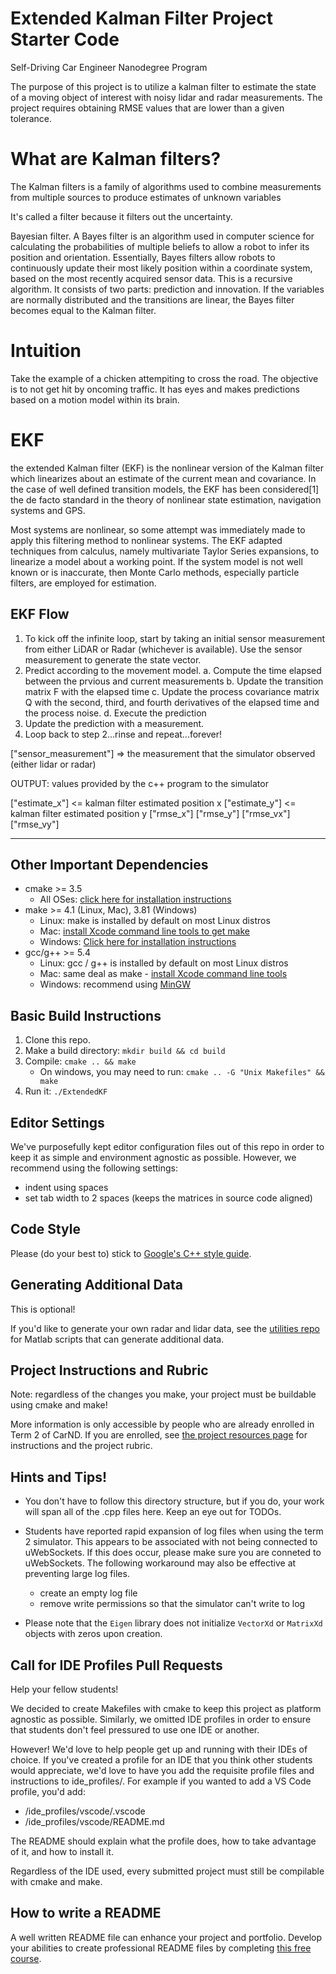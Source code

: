 # Extended Kalman Filter Project Starter Code
Self-Driving Car Engineer Nanodegree Program

The purpose of this project is to utilize a kalman filter to estimate the state of a moving object of interest with noisy lidar and radar measurements. The project requires obtaining RMSE values that are lower than a given tolerance. 

# What are Kalman filters?
The Kalman filters is a family of algorithms used to combine measurements from multiple sources to produce estimates of unknown variables

It's called a filter because it filters out the uncertainty.

Bayesian filter. A Bayes filter is an algorithm used in computer science for calculating the probabilities of multiple beliefs to allow a robot to infer its position and orientation. Essentially, Bayes filters allow robots to continuously update their most likely position within a coordinate system, based on the most recently acquired sensor data. This is a recursive algorithm. It consists of two parts: prediction and innovation. If the variables are normally distributed and the transitions are linear, the Bayes filter becomes equal to the Kalman filter. 


# Intuition
Take the example of a chicken attempiting to cross the road. The objective is to not get hit by oncoming traffic. It has eyes and makes predictions based on a motion model within its brain.

# EKF
the extended Kalman filter (EKF) is the nonlinear version of the Kalman filter which linearizes about an estimate of the current mean and covariance. In the case of well defined transition models, the EKF has been considered[1] the de facto standard in the theory of nonlinear state estimation, navigation systems and GPS.

Most systems are nonlinear, so some attempt was immediately made to apply this filtering method to nonlinear systems. The EKF adapted techniques from calculus, namely multivariate Taylor Series expansions, to linearize a model about a working point. If the system model is not well known or is inaccurate, then Monte Carlo methods, especially particle filters, are employed for estimation. 

## EKF Flow

1. To kick off the infinite loop, start by taking an initial sensor measurement from either LiDAR or Radar (whichever is available). Use the sensor measurement to generate the state vector.
2. Predict according to the movement model.
a. Compute the time elapsed between the prvious and current measurements
b. Update the transition matrix F with the elapsed time
c. Update the process covariance matrix Q with the second, third, and fourth derivatives of the elapsed time and the process noise.
d. Execute the prediction
3. Update the prediction with a measurement.
4. Loop back to step 2...rinse and repeat...forever!




["sensor_measurement"] => the measurement that the simulator observed (either lidar or radar)


OUTPUT: values provided by the c++ program to the simulator

["estimate_x"] <= kalman filter estimated position x
["estimate_y"] <= kalman filter estimated position y
["rmse_x"]
["rmse_y"]
["rmse_vx"]
["rmse_vy"]

---

## Other Important Dependencies

* cmake >= 3.5
  * All OSes: [click here for installation instructions](https://cmake.org/install/)
* make >= 4.1 (Linux, Mac), 3.81 (Windows)
  * Linux: make is installed by default on most Linux distros
  * Mac: [install Xcode command line tools to get make](https://developer.apple.com/xcode/features/)
  * Windows: [Click here for installation instructions](http://gnuwin32.sourceforge.net/packages/make.htm)
* gcc/g++ >= 5.4
  * Linux: gcc / g++ is installed by default on most Linux distros
  * Mac: same deal as make - [install Xcode command line tools](https://developer.apple.com/xcode/features/)
  * Windows: recommend using [MinGW](http://www.mingw.org/)

## Basic Build Instructions

1. Clone this repo.
2. Make a build directory: `mkdir build && cd build`
3. Compile: `cmake .. && make` 
   * On windows, you may need to run: `cmake .. -G "Unix Makefiles" && make`
4. Run it: `./ExtendedKF `

## Editor Settings

We've purposefully kept editor configuration files out of this repo in order to
keep it as simple and environment agnostic as possible. However, we recommend
using the following settings:

* indent using spaces
* set tab width to 2 spaces (keeps the matrices in source code aligned)

## Code Style

Please (do your best to) stick to [Google's C++ style guide](https://google.github.io/styleguide/cppguide.html).

## Generating Additional Data

This is optional!

If you'd like to generate your own radar and lidar data, see the
[utilities repo](https://github.com/udacity/CarND-Mercedes-SF-Utilities) for
Matlab scripts that can generate additional data.

## Project Instructions and Rubric

Note: regardless of the changes you make, your project must be buildable using
cmake and make!

More information is only accessible by people who are already enrolled in Term 2
of CarND. If you are enrolled, see [the project resources page](https://classroom.udacity.com/nanodegrees/nd013/parts/40f38239-66b6-46ec-ae68-03afd8a601c8/modules/0949fca6-b379-42af-a919-ee50aa304e6a/lessons/f758c44c-5e40-4e01-93b5-1a82aa4e044f/concepts/382ebfd6-1d55-4487-84a5-b6a5a4ba1e47)
for instructions and the project rubric.

## Hints and Tips!

* You don't have to follow this directory structure, but if you do, your work
  will span all of the .cpp files here. Keep an eye out for TODOs.
* Students have reported rapid expansion of log files when using the term 2 simulator.  This appears to be associated with not being connected to uWebSockets.  If this does occur,  please make sure you are conneted to uWebSockets. The following workaround may also be effective at preventing large log files.

    + create an empty log file
    + remove write permissions so that the simulator can't write to log
 * Please note that the ```Eigen``` library does not initialize ```VectorXd``` or ```MatrixXd``` objects with zeros upon creation.

## Call for IDE Profiles Pull Requests

Help your fellow students!

We decided to create Makefiles with cmake to keep this project as platform
agnostic as possible. Similarly, we omitted IDE profiles in order to ensure
that students don't feel pressured to use one IDE or another.

However! We'd love to help people get up and running with their IDEs of choice.
If you've created a profile for an IDE that you think other students would
appreciate, we'd love to have you add the requisite profile files and
instructions to ide_profiles/. For example if you wanted to add a VS Code
profile, you'd add:

* /ide_profiles/vscode/.vscode
* /ide_profiles/vscode/README.md

The README should explain what the profile does, how to take advantage of it,
and how to install it.

Regardless of the IDE used, every submitted project must
still be compilable with cmake and make.

## How to write a README
A well written README file can enhance your project and portfolio.  Develop your abilities to create professional README files by completing [this free course](https://www.udacity.com/course/writing-readmes--ud777).

